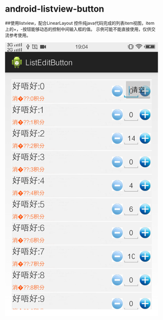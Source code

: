 # android-listview-button

##使用listview，配合LinearLayout 控件纯java代码完成的列表item视图，item上的+，-按钮能够动态的控制中间输入框的值。
示例可能不能直接使用，仅供交流参考使用。

![](https://github.com/eesc88/android-listview-button/blob/master/sample_image.png)
